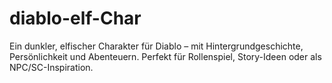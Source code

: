 # diablo-elf-Char
Ein dunkler, elfischer Charakter für Diablo – mit Hintergrundgeschichte, Persönlichkeit und Abenteuern.  Perfekt für Rollenspiel, Story-Ideen oder als NPC/SC-Inspiration.
